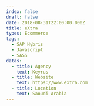 ```yaml
---
index: false
draft: false
date: 2018-08-31T22:00:00.000Z
title: eXtra
types: Ecommerce
tags:
  - SAP Hybris
  - Javascript
  - SASS
datas:
  - title: Agency
    text: Keyrus
  - title: Website
    text: https://www.extra.com
  - title: Location
    text: Saoudi Arabia
---
```

